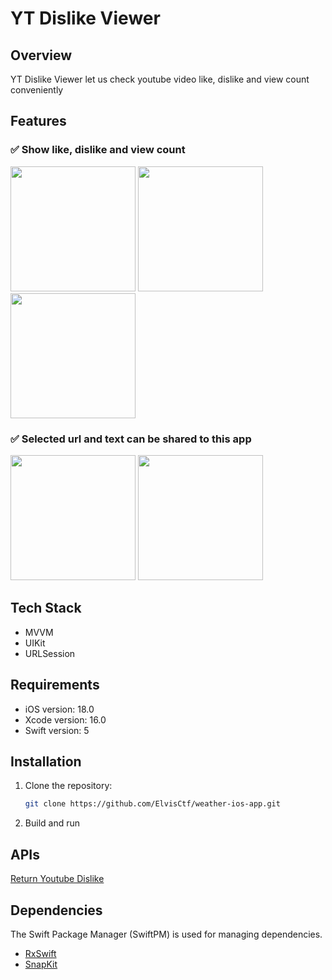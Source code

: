 # YT Dislike Viewer

## Overview
YT Dislike Viewer let us check youtube video like, dislike and view count conveniently

## Features
### ✅ Show like, dislike and view count
<img src="https://github.com/user-attachments/assets/a22eab77-86c4-4611-9fd1-dcfa32346466" width="200"/>
<img src="https://github.com/user-attachments/assets/0d674a20-0647-4000-afd1-181b9bccc9f7" width="200"/>
<img src="https://github.com/user-attachments/assets/d27ce9e8-af15-4824-bad9-95a5ffbda076" width="200"/>

### ✅ Selected url and text can be shared to this app
<img src="https://github.com/user-attachments/assets/82da6eed-a4f5-4197-817e-b109d0eee337" width="200"/>
<img src="https://github.com/user-attachments/assets/737de51a-3fdd-4bb6-ac13-e9064e4a850f" width="200"/>

## Tech Stack
- MVVM
- UIKit
- URLSession

## Requirements
- iOS version: 18.0
- Xcode version: 16.0
- Swift version: 5

## Installation
1. Clone the repository:
    ```bash
    git clone https://github.com/ElvisCtf/weather-ios-app.git
    ```
2. Build and run

## APIs
[Return Youtube Dislike](https://returnyoutubedislike.com/docs/fetching)

## Dependencies
The Swift Package Manager (SwiftPM) is used for managing dependencies.
- [RxSwift](https://github.com/ReactiveX/RxSwift)
- [SnapKit](https://github.com/SnapKit/SnapKit)
